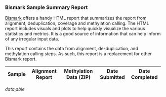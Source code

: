 ### Bismark Sample Summary Report
[Bismark]([@bismark]) offers a handy HTML report that summarizes the report from alignment, deduplication, coverage and methylation calling. The HTML report includes visuals and plots to help quickly visualize the various statistics and metrics. It is a good source of information that can help inform of any irregular input data.

This report contains the data from alignment, de-duplication, and methylation calling steps. As such, this report is a replacement for other Bismark report.

| Sample | Alignment Report | Methylation Data (ZIP)   | Date Submitted | Date Completed |
|--------|------------------|-----------------|----------------|----------------|
$data_table$
